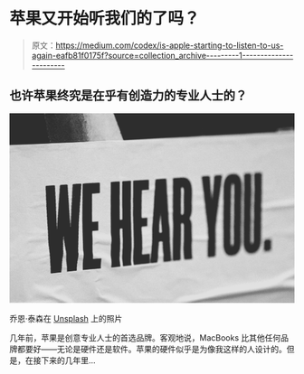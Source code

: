 # 苹果又开始听我们的了吗？

> 原文：<https://medium.com/codex/is-apple-starting-to-listen-to-us-again-eafb81f0175f?source=collection_archive---------1----------------------->

## 也许苹果终究是在乎有创造力的专业人士的？

![](img/4c7af907c9cd0106a5614dfdd627b59b.png)

乔恩·泰森在 [Unsplash](https://unsplash.com?utm_source=medium&utm_medium=referral) 上的照片

几年前，苹果是创意专业人士的首选品牌。客观地说，MacBooks 比其他任何品牌都要好——无论是硬件还是软件。苹果的硬件似乎是为像我这样的人设计的。但是，在接下来的几年里…
